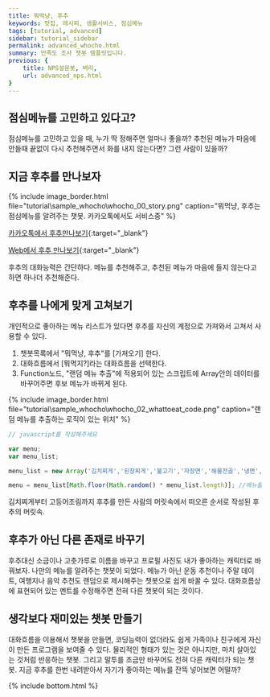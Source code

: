 ```yaml
---
title: 뭐먹냥, 후추 
keywords: 맛집, 레시피, 생활서비스, 점심메뉴
tags: [tutorial, advanced]
sidebar: tutorial_sidebar
permalink: advanced_whocho.html
summary: 만족도 조사 챗봇 템플릿입니다.
previous: {
    title: NPS설문봇, 벼리,
    url: advanced_nps.html
}
---
```


## 점심메뉴를 고민하고 있다고?

점심메뉴를 고민하고 있을 때, 누가 딱 정해주면 얼마나 좋을까? 추천된 메뉴가 마음에 안들때 끝없이 다시 추천해주면서 화를 내지 않는다면? 그런 사람이 있을까?

## 지금 후추를 만나보자

{% include image_border.html file="tutorial\sample_whocho\whocho_00_story.png" caption="뭐먹냥, 후추는 점심메뉴를 알려주는 챗봇. 카카오톡에서도 서비스중" %}

[카카오톡에서 후추만나보기](https://pf.kakao.com/_UdaxcT){:target="_blank"}


[Web에서 후추 만나보기](https://frogue.danbee.ai/?chatbot_id=0f072a10-e40c-4a8b-a14a-aaf438814b84){:target="_blank"}

후추의 대화능력은 간단하다. 메뉴를 추천해주고, 추천된 메뉴가 마음에 들지 않는다고 하면 하나더 추천해준다.

## 후추를 나에게 맞게 고쳐보기
개인적으로 좋아하는 메뉴 리스트가 있다면 후추를 자신의 계정으로 가져와서 고쳐서 사용할 수 있다.

1. 챗봇목록에서 "뭐먹냥, 후추"를 [가져오기] 한다.
2. 대화흐름에서 [뭐먹지?]라는 대화흐름을 선택한다. 
3. Function노드, "랜덤 메뉴 추출"에 적용되어 있는 스크립트에 Array안의 데이터를 바꾸어주면 후보 메뉴가 바뀌게 된다.

{% include image_border.html file="tutorial\sample_whocho\whocho_02_whattoeat_code.png" caption="랜덤 메뉴를 추출하는 로직이 있는 위치" %}


```js
// javascript를 작성해주세요 

var menu;
var menu_list;

menu_list = new Array('김치찌게','된장찌게','불고기','자장면','해물전골','냉면','간장게장','양념게장','비빔밥','칼국수','아귀찜','순두부','떡볶이','감자탕','뼈다귀해장국','짬뽕','피자','꽃게탕','스파게티','탕수육','삼계탕','쌈밥','만두','갈치조림','해장국','샌드위치','수제비','낙지','햄버거','라면','부대찌게','카레라이스','장어구이','김치볶음밥','보쌈','육개장','돈까스','우동','스테이크','호박죽','순대','설렁탕','덮밥','생선구이','샐러드','국수','순대국','삼각김밥','주먹밥','돌솥밥','육회비빔밥','우동','오믈렛','오므라이스','어묵','쌀국수','양념갈비','알리올리오','소고기국밥','비빔국수','분짜','북어찜','밀면','돼지국밥','만두전골','부리또','타코','두부두루치기','돼지불백','돈코츠라멘','닭칼국수','낙지볶음','꿔바로우','볶음밥','삶은달걀','갈치조림','고등어조림'); //여기 리스트를 바꿔주면 다른 것도 나옵니다.

menu = menu_list[Math.floor(Math.random() * menu_list.length)]; //메뉴를 선택하는 로직
```

김치찌게부터 고등어조림까지 후추를 만든 사람의 머릿속에서 떠오른 순서로 작성된 후추의 머릿속.

## 후추가 아닌 다른 존재로 바꾸기
후추대신 소금이나 고춧가루로 이름을 바꾸고 프로필 사진도 내가 좋아하는 캐릭터로 바꿔보자. 나만의 메뉴를 알려주는 챗봇이 되었다. 메뉴가 아닌 운동 추천이나 주말 데이트, 여행지나 음악 추천도 랜덤으로 제시해주는 챗봇으로 쉽게 바꿀 수 있다. 대화흐름상에 표현되어 있는 멘트를 수정해주면 전혀 다른 챗봇이 되는 것이다.

## 생각보다 재미있는 챗봇 만들기
대화흐름을 이용해서 챗봇을 만들면, 코딩능력이 없더라도 쉽게 가족이나 친구에게 자신이 만든 프로그램을 보여줄 수 있다. 물리적인 형태가 있는 것은 아니지만, 마치 살아있는 것처럼 반응하는 챗봇. 그리고 말투를 조금만 바꾸어도 전혀 다른 캐릭터가 되는 챗봇. 지금 후추를 한번 내려받아서 자기가 좋아하는 메뉴를 잔뜩 넣어보면 어떨까?


{% include bottom.html %}
